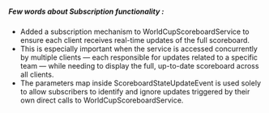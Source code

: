 ##### Few words about Subscription functionality :
* Added a subscription mechanism to WorldCupScoreboardService to ensure each client receives real-time updates of the full scoreboard.
* This is especially important when the service is accessed concurrently by multiple clients — each responsible for updates related to a specific team — while needing to display the full, up-to-date scoreboard across all clients.
* The parameters map inside ScoreboardStateUpdateEvent is used solely to allow subscribers to identify and ignore updates triggered by their own direct calls to WorldCupScoreboardService.